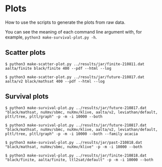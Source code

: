 # Plots

How to use the scripts to generate the plots from raw data.

You can see the meaning of each command line argument with, for example, `python3 make-survival-plot.py -h`.

## Scatter plots

`$ python3 make-scatter-plot.py ../results/jar/finite-210811.dat aalta/finite black/finite 400 --pdf --html --log`

`$ python3 make-scatter-plot.py ../results/jar/future-210817.dat aalta/v2 black/mathsat 400 --pdf --html --log`

## Survival plots

`$ python3 make-survival-plot.py ../results/jar/future-210817.dat "black/mathsat, nuXmv/sbmc, nuXmv/klive, aalta/v2, leviathan/default, pltl/tree, pltl/graph" -p -m -i 10000 --both`

`$ python3 make-survival-plot.py ../results/jar/future-210817.dat "black/mathsat, nuXmv/sbmc, nuXmv/klive, aalta/v2, leviathan/default, pltl/tree, pltl/graph" -p -m -i 10000 --both --family acacia`

`$ python3 make-survival-plot.py ../results/jar/past-210818.dat "black/mathsat, nuXmv/sbmc, nuXmv/klive" -p -m -i 10000 --both`

`$ python3 make-survival-plot.py ../results/jar/finite-210818.dat "black/finite, aalta/finite, ltl2sat/default" -p -m -i 10000 --both`
